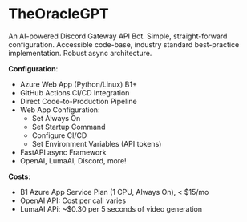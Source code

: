 # TheOracleGPT

  An AI-powered Discord Gateway API Bot. Simple, straight-forward configuration. Accessible code-base, industry standard best-practice implementation. Robust async architecture.

**Configuration**:

- Azure Web App (Python/Linux) B1+
- GitHub Actions CI/CD Integration
- Direct Code-to-Production Pipeline
- Web App Configuration:
  - Set Always On
  - Set Startup Command
  - Configure CI/CD
  - Set Environment Variables (API tokens)
- FastAPI async Framework
- OpenAI, LumaAI, Discord, more!

**Costs**:
- B1 Azure App Service Plan (1 CPU, Always On), < $15/mo
- OpenAI API: Cost per call varies
- LumaAI APi: ~$0.30 per 5 seconds of video generation